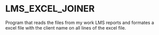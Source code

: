 # LMS_EXCEL_JOINER

Program that reads the files from my work LMS reports and formates a excel file with the client name on all lines of the excel file. 
